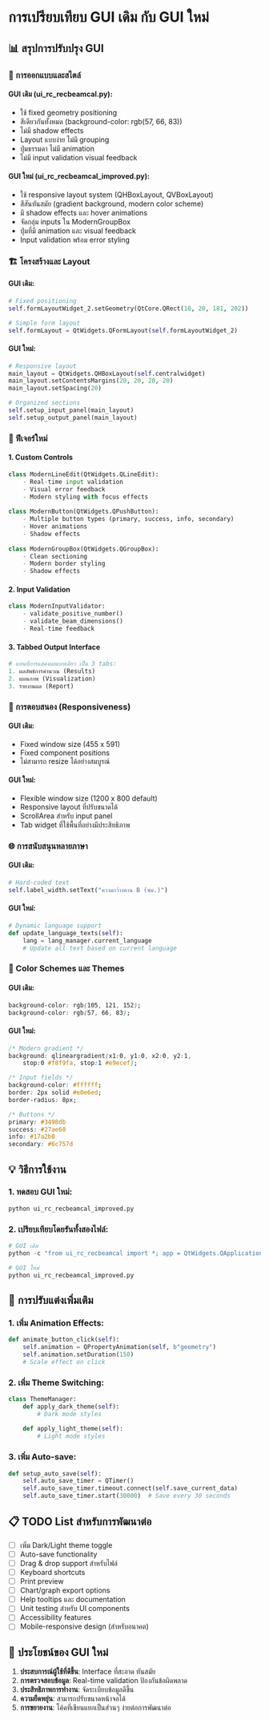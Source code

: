 # การเปรียบเทียบ GUI เดิม กับ GUI ใหม่

## 📊 สรุปการปรับปรุง GUI

### 🎨 การออกแบบและสไตล์

#### GUI เดิม (ui_rc_recbeamcal.py):
- ใช้ fixed geometry positioning
- สีเดียวกันทั้งหมด (background-color: rgb(57, 66, 83))
- ไม่มี shadow effects
- Layout แบบง่าย ไม่มี grouping
- ปุ่มธรรมดา ไม่มี animation
- ไม่มี input validation visual feedback

#### GUI ใหม่ (ui_rc_recbeamcal_improved.py):
- ใช้ responsive layout system (QHBoxLayout, QVBoxLayout)
- สีสันทันสมัย (gradient background, modern color scheme)
- มี shadow effects และ hover animations
- จัดกลุ่ม inputs ใน ModernGroupBox
- ปุ่มที่มี animation และ visual feedback
- Input validation พร้อม error styling

### 🏗️ โครงสร้างและ Layout

#### GUI เดิม:
```python
# Fixed positioning
self.formLayoutWidget_2.setGeometry(QtCore.QRect(10, 20, 181, 202))

# Simple form layout
self.formLayout = QtWidgets.QFormLayout(self.formLayoutWidget_2)
```

#### GUI ใหม่:
```python
# Responsive layout
main_layout = QtWidgets.QHBoxLayout(self.centralwidget)
main_layout.setContentsMargins(20, 20, 20, 20)
main_layout.setSpacing(20)

# Organized sections
self.setup_input_panel(main_layout)
self.setup_output_panel(main_layout)
```

### 🎯 ฟีเจอร์ใหม่

#### 1. Custom Controls
```python
class ModernLineEdit(QtWidgets.QLineEdit):
    - Real-time input validation
    - Visual error feedback
    - Modern styling with focus effects
    
class ModernButton(QtWidgets.QPushButton):
    - Multiple button types (primary, success, info, secondary)
    - Hover animations
    - Shadow effects
    
class ModernGroupBox(QtWidgets.QGroupBox):
    - Clean sectioning
    - Modern border styling
    - Shadow effects
```

#### 2. Input Validation
```python
class ModernInputValidator:
    - validate_positive_number()
    - validate_beam_dimensions()
    - Real-time feedback
```

#### 3. Tabbed Output Interface
```python
# แทนที่การแสดงผลแบบเดียว เป็น 3 tabs:
1. ผลลัพธ์การคำนวณ (Results)
2. แผนภาพ (Visualization) 
3. รายงานผล (Report)
```

### 📱 การตอบสนอง (Responsiveness)

#### GUI เดิม:
- Fixed window size (455 x 591)
- Fixed component positions
- ไม่สามารถ resize ได้อย่างสมบูรณ์

#### GUI ใหม่:
- Flexible window size (1200 x 800 default)
- Responsive layout ที่ปรับขนาดได้
- ScrollArea สำหรับ input panel
- Tab widget ที่ใช้พื้นที่อย่างมีประสิทธิภาพ

### 🌐 การสนับสนุนหลายภาษา

#### GUI เดิม:
```python
# Hard-coded text
self.label_width.setText("ความกว้างคาน B (ซม.)")
```

#### GUI ใหม่:
```python
# Dynamic language support
def update_language_texts(self):
    lang = lang_manager.current_language
    # Update all text based on current language
```

### 🎨 Color Schemes และ Themes

#### GUI เดิม:
```css
background-color: rgb(105, 121, 152);
background-color: rgb(57, 66, 83);
```

#### GUI ใหม่:
```css
/* Modern gradient */
background: qlineargradient(x1:0, y1:0, x2:0, y2:1,
    stop:0 #f8f9fa, stop:1 #e9ecef);

/* Input fields */
background-color: #ffffff;
border: 2px solid #e0e6ed;
border-radius: 8px;

/* Buttons */
primary: #3498db
success: #27ae60  
info: #17a2b8
secondary: #6c757d
```

## 💡 วิธีการใช้งาน

### 1. ทดสอบ GUI ใหม่:
```python
python ui_rc_recbeamcal_improved.py
```

### 2. เปรียบเทียบโดยรันทั้งสองไฟล์:
```python
# GUI เดิม
python -c "from ui_rc_recbeamcal import *; app = QtWidgets.QApplication([]); win = QtWidgets.QMainWindow(); ui = Ui_RcRecBeamCal(); ui.setupUi(win); win.show(); app.exec_()"

# GUI ใหม่  
python ui_rc_recbeamcal_improved.py
```

## 🔧 การปรับแต่งเพิ่มเติม

### 1. เพิ่ม Animation Effects:
```python
def animate_button_click(self):
    self.animation = QPropertyAnimation(self, b"geometry")
    self.animation.setDuration(150)
    # Scale effect on click
```

### 2. เพิ่ม Theme Switching:
```python
class ThemeManager:
    def apply_dark_theme(self):
        # Dark mode styles
    
    def apply_light_theme(self):
        # Light mode styles
```

### 3. เพิ่ม Auto-save:
```python
def setup_auto_save(self):
    self.auto_save_timer = QTimer()
    self.auto_save_timer.timeout.connect(self.save_current_data)
    self.auto_save_timer.start(30000)  # Save every 30 seconds
```

## 📋 TODO List สำหรับการพัฒนาต่อ

- [ ] เพิ่ม Dark/Light theme toggle
- [ ] Auto-save functionality
- [ ] Drag & drop support สำหรับไฟล์
- [ ] Keyboard shortcuts
- [ ] Print preview
- [ ] Chart/graph export options
- [ ] Help tooltips และ documentation
- [ ] Unit testing สำหรับ UI components
- [ ] Accessibility features
- [ ] Mobile-responsive design (สำหรับอนาคต)

## 🎯 ประโยชน์ของ GUI ใหม่

1. **ประสบการณ์ผู้ใช้ที่ดีขึ้น**: Interface ที่สะอาด ทันสมัย
2. **การตรวจสอบข้อมูล**: Real-time validation ป้องกันข้อผิดพลาด
3. **ประสิทธิภาพการทำงาน**: จัดระเบียบข้อมูลดีขึ้น
4. **ความยืดหยุ่น**: สามารถปรับขนาดหน้าจอได้
5. **การขยายงาน**: โค้ดที่เขียนแยกเป็นส่วนๆ ง่ายต่อการพัฒนาต่อ
